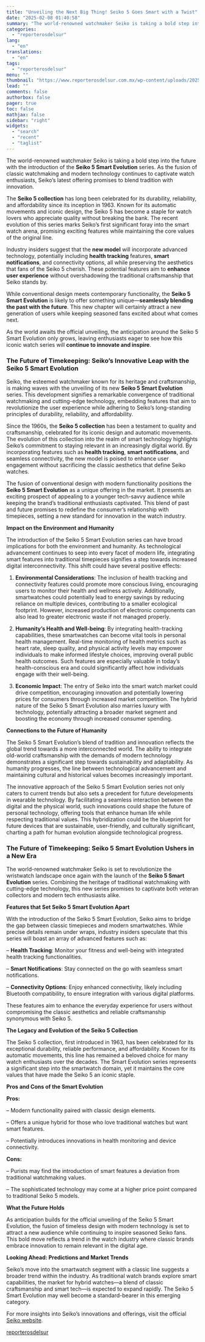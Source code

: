 ```yaml
---
title: "Unveiling the Next Big Thing! Seiko 5 Goes Smart with a Twist"
date: "2025-02-08 01:40:58"
summary: "The world-renowned watchmaker Seiko is taking a bold step into the future with the introduction of the Seiko 5 Smart Evolution series. As the fusion of classic watchmaking and modern technology continues to captivate watch enthusiasts, Seiko’s latest offering promises to blend tradition with innovation.The Seiko 5 collection has long..."
categories:
  - "reporterosdelsur"
lang:
  - "en"
translations:
  - "en"
tags:
  - "reporterosdelsur"
menu: ""
thumbnail: "https://www.reporterosdelsur.com.mx/wp-content/uploads/2025/02/compressed_img-SJKJKJYEDKeZryoObA72ro9p-480x384.png"
lead: ""
comments: false
authorbox: false
pager: true
toc: false
mathjax: false
sidebar: "right"
widgets:
  - "search"
  - "recent"
  - "taglist"
---
```


The world-renowned watchmaker Seiko is taking a bold step into the future with the introduction of the **Seiko 5 Smart Evolution** series. As the fusion of classic watchmaking and modern technology continues to captivate watch enthusiasts, Seiko’s latest offering promises to blend tradition with innovation.

The **Seiko 5 collection** has long been celebrated for its durability, reliability, and affordability since its inception in 1963. Known for its automatic movements and iconic design, the Seiko 5 has become a staple for watch lovers who appreciate quality without breaking the bank. The recent evolution of this series marks Seiko’s first significant foray into the smart watch arena, promising exciting features while maintaining the core values of the original line.

Industry insiders suggest that the **new model** will incorporate advanced technology, potentially including **health tracking** features, **smart notifications**, and connectivity options, all while preserving the aesthetics that fans of the Seiko 5 cherish. These potential features aim to **enhance user experience** without overshadowing the traditional craftsmanship that Seiko stands by.

While conventional design meets contemporary functionality, the **Seiko 5 Smart Evolution** is likely to offer something unique—**seamlessly blending the past with the future**. This new chapter will certainly attract a new generation of users while keeping seasoned fans excited about what comes next.

As the world awaits the official unveiling, the anticipation around the Seiko 5 Smart Evolution only grows, leaving enthusiasts eager to see how this iconic watch series will **continue to innovate and inspire**.

### The Future of Timekeeping: Seiko’s Innovative Leap with the Seiko 5 Smart Evolution

Seiko, the esteemed watchmaker known for its heritage and craftsmanship, is making waves with the unveiling of its new **Seiko 5 Smart Evolution** series. This development signifies a remarkable convergence of traditional watchmaking and cutting-edge technology, embedding features that aim to revolutionize the user experience while adhering to Seiko’s long-standing principles of durability, reliability, and affordability.

Since the 1960s, the **Seiko 5 collection** has been a testament to quality and craftsmanship, celebrated for its iconic design and automatic movements. The evolution of this collection into the realm of smart technology highlights Seiko’s commitment to staying relevant in an increasingly digital world. By incorporating features such as **health tracking**, **smart notifications**, and seamless connectivity, the new model is poised to enhance user engagement without sacrificing the classic aesthetics that define Seiko watches.

The fusion of conventional design with modern functionality positions the **Seiko 5 Smart Evolution** as a unique offering in the market. It presents an exciting prospect of appealing to a younger tech-savvy audience while keeping the brand’s traditional enthusiasts captivated. This blend of past and future promises to redefine the consumer’s relationship with timepieces, setting a new standard for innovation in the watch industry.

**Impact on the Environment and Humanity**

The introduction of the Seiko 5 Smart Evolution series can have broad implications for both the environment and humanity. As technological advancement continues to seep into every facet of modern life, integrating smart features into traditional timepieces signifies a step towards increased digital interconnectivity. This shift could have several positive effects:

1. **Environmental Considerations**: The inclusion of health tracking and connectivity features could promote more conscious living, encouraging users to monitor their health and wellness actively. Additionally, smartwatches could potentially lead to energy savings by reducing reliance on multiple devices, contributing to a smaller ecological footprint. However, increased production of electronic components can also lead to greater electronic waste if not managed properly.

2. **Humanity’s Health and Well-being**: By integrating health-tracking capabilities, these smartwatches can become vital tools in personal health management. Real-time monitoring of health metrics such as heart rate, sleep quality, and physical activity levels may empower individuals to make informed lifestyle choices, improving overall public health outcomes. Such features are especially valuable in today’s health-conscious era and could significantly affect how individuals engage with their well-being.

3. **Economic Impact**: The entry of Seiko into the smart watch market could drive competition, encouraging innovation and potentially lowering prices for consumers through increased market competition. The hybrid nature of the Seiko 5 Smart Evolution also marries luxury with technology, potentially attracting a broader market segment and boosting the economy through increased consumer spending.

**Connections to the Future of Humanity**

The Seiko 5 Smart Evolution’s blend of tradition and innovation reflects the global trend towards a more interconnected world. The ability to integrate old-world craftsmanship with the demands of modern technology demonstrates a significant step towards sustainability and adaptability. As humanity progresses, the line between technological advancement and maintaining cultural and historical values becomes increasingly important.

The innovative approach of the Seiko 5 Smart Evolution series not only caters to current trends but also sets a precedent for future developments in wearable technology. By facilitating a seamless interaction between the digital and the physical world, such innovations could shape the future of personal technology, offering tools that enhance human life while respecting traditional values. This hybridization could be the blueprint for future devices that are sustainable, user-friendly, and culturally significant, charting a path for human evolution alongside technological progress.

### The Future of Timekeeping: Seiko 5 Smart Evolution Ushers in a New Era

The world-renowned watchmaker Seiko is set to revolutionize the wristwatch landscape once again with the launch of the **Seiko 5 Smart Evolution** series. Combining the heritage of traditional watchmaking with cutting-edge technology, this new series promises to captivate both veteran collectors and modern tech enthusiasts alike.

**Features that Set Seiko 5 Smart Evolution Apart**

With the introduction of the Seiko 5 Smart Evolution, Seiko aims to bridge the gap between classic timepieces and modern smartwatches. While precise details remain under wraps, industry insiders speculate that this series will boast an array of advanced features such as:

– **Health Tracking**: Monitor your fitness and well-being with integrated health tracking functionalities.  

– **Smart Notifications**: Stay connected on the go with seamless smart notifications.  

– **Connectivity Options**: Enjoy enhanced connectivity, likely including Bluetooth compatibility, to ensure integration with various digital platforms.

These features aim to enhance the everyday experience for users without compromising the classic aesthetics and reliable craftsmanship synonymous with Seiko 5.

**The Legacy and Evolution of the Seiko 5 Collection**

The Seiko 5 collection, first introduced in 1963, has been celebrated for its exceptional durability, reliable performance, and affordability. Known for its automatic movements, this line has remained a beloved choice for many watch enthusiasts over the decades. The Smart Evolution series represents a significant step into the smartwatch domain, yet it maintains the core values that have made the Seiko 5 an iconic staple.

**Pros and Cons of the Smart Evolution**

**Pros:**  

– Modern functionality paired with classic design elements.  

– Offers a unique hybrid for those who love traditional watches but want smart features.  

– Potentially introduces innovations in health monitoring and device connectivity.

**Cons:**  

– Purists may find the introduction of smart features a deviation from traditional watchmaking values.  

– The sophisticated technology may come at a higher price point compared to traditional Seiko 5 models.

**What the Future Holds**

As anticipation builds for the official unveiling of the Seiko 5 Smart Evolution, the fusion of timeless design with modern technology is set to attract a new audience while continuing to inspire seasoned Seiko fans. This bold move reflects a trend in the watch industry where classic brands embrace innovation to remain relevant in the digital age.

**Looking Ahead: Predictions and Market Trends**

Seiko’s move into the smartwatch segment with a classic line suggests a broader trend within the industry. As traditional watch brands explore smart capabilities, the market for hybrid watches—a blend of classic craftsmanship and smart tech—is expected to expand rapidly. The Seiko 5 Smart Evolution may well become a standard-bearer in this emerging category.

For more insights into Seiko’s innovations and offerings, visit the official [Seiko website](https://www.seikowatches.com).

[reporterosdelsur](https://www.reporterosdelsur.com.mx/news-en/unveiling-the-next-big-thing-seiko-5-goes-smart-with-a-twist/127309/)
